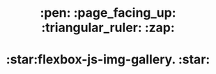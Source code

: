 <h1 align="center">
  :pen: :page_facing_up: :triangular_ruler: :zap:
</h1>

<h1 align="center">
:star:flexbox-js-img-gallery. :star:
</h1>
